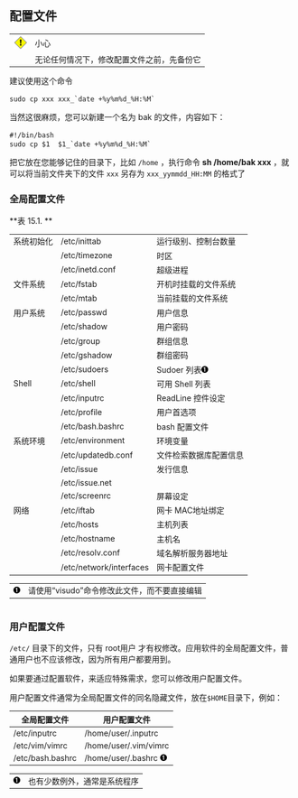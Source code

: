 ## 配置文件

|                                 |                                            |
|:-------------------------------:|:-------------------------------------------|
| ![\[小心\]](images/caution.png) | 小心                                       |
|                                 | 无论任何情况下，修改配置文件之前，先备份它 |

建议使用这个命令

```shell
sudo cp xxx xxx_`date +%y%m%d_%H:%M`     
```

当然这很麻烦，您可以新建一个名为 bak 的文件，内容如下：

```shell
#!/bin/bash
sudo cp $1  $1_`date +%y%m%d_%H:%M`  
```

把它放在您能够记住的目录下，比如 `/home` ，执行命令 **sh /home/bak xxx**
，就可以将当前文件夹下的文件 `xxx` 另存为 `xxx_yymmdd_HH:MM` 的格式了

### 全局配置文件

**表 15.1. **

|            |                         |                                        |
|------------|-------------------------|----------------------------------------|
| 系统初始化 | /etc/inittab            | 运行级别、控制台数量                   |
|            | /etc/timezone           | 时区                                   |
|            | /etc/inetd.conf         | 超级进程                               |
| 文件系统   | /etc/fstab              | 开机时挂载的文件系统                   |
|            | /etc/mtab               | 当前挂载的文件系统                     |
| 用户系统   | /etc/passwd             | 用户信息                               |
|            | /etc/shadow             | 用户密码                               |
|            | /etc/group              | 群组信息                               |
|            | /etc/gshadow            | 群组密码                               |
|            | /etc/sudoers            | Sudoer 列表![1](images/callouts/1.png) |
| Shell      | /etc/shell              | 可用 Shell 列表                        |
|            | /etc/inputrc            | ReadLine 控件设定                      |
|            | /etc/profile            | 用户首选项                             |
|            | /etc/bash.bashrc        | bash 配置文件                          |
| 系统环境   | /etc/environment        | 环境变量                               |
|            | /etc/updatedb.conf      | 文件检索数据库配置信息                 |
|            | /etc/issue              | 发行信息                               |
|            | /etc/issue.net          |                                        |
|            | /etc/screenrc           | 屏幕设定                               |
| 网络       | /etc/iftab              | 网卡 MAC地址绑定                       |
|            | /etc/hosts              | 主机列表                               |
|            | /etc/hostname           | 主机名                                 |
|            | /etc/resolv.conf        | 域名解析服务器地址                     |
|            | /etc/network/interfaces | 网卡配置文件                           |

|                                        |                                              |
|:---------------------------------------|:---------------------------------------------|
| [![1](images/callouts/1.png)](#conf11) | 请使用“visudo”命令修改此文件，而不要直接编辑 |

``` synopsis
```

### 用户配置文件

`/etc/` 目录下的文件，只有 root用户
才有权修改。应用软件的全局配置文件，普通用户也不应该修改，因为所有用户都要用到。

如果要通过配置软件，来适应特殊需求，您可以修改用户配置文件。

用户配置文件通常为全局配置文件的同名隐藏文件，放在`$HOME`目录下，例如：

| 全局配置文件     | 用户配置文件                                   |
|------------------|------------------------------------------------|
| /etc/inputrc     | /home/user/.inputrc                            |
| /etc/vim/vimrc   | /home/user/.vim/vimrc                          |
| /etc/bash.bashrc | /home/user/.bashrc ![1](images/callouts/1.png) |

|                                        |                              |
|:---------------------------------------|:-----------------------------|
| [![1](images/callouts/1.png)](#conf12) | 也有少数例外，通常是系统程序 |
